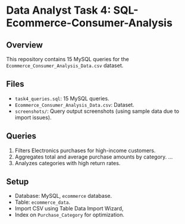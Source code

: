 # Data Analyst  Task 4: SQL- Ecommerce-Consumer-Analysis
## Overview
This repository contains 15 MySQL queries for the `Ecommerce_Consumer_Analysis_Data.csv` dataset.

## Files
- `task4_queries.sql`: 15 MySQL queries.
- `Ecommerce_Consumer_Analysis_Data.csv`: Dataset.
- `screenshots/`: Query output screenshots (using sample data due to import issues).
## Queries
1. Filters Electronics purchases for high-income customers.
2. Aggregates total and average purchase amounts by category.
...
15. Analyzes categories with high return rates.

## Setup
- Database: MySQL, `ecommerce` database.
- Table: `ecommerce_data`.
-  Import CSV using Table Data Import Wizard, 
- Index on `Purchase_Category` for optimization.
